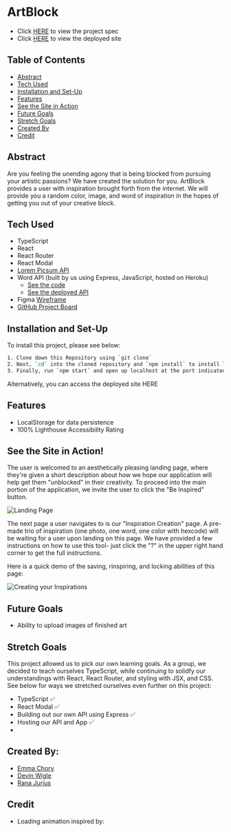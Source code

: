 # ArtBlock

- Click [HERE](https://frontend.turing.edu/projects/module-3/stretch.html) to view the project spec
- Click [HERE]() to view the deployed site

## Table of Contents

- [Abstract](#abstract)
- [Tech Used](#tech-used)
- [Installation and Set-Up](#installation-and-set-up)
- [Features](#features)
- [See the Site in Action](#see-the-site-in-action)
- [Future Goals](#future-goals)
- [Stretch Goals](#stretch-goals)
- [Created By](#created-by)
- [Credit](#credit)

## Abstract

Are you feeling the unending agony that is being blocked from pursuing your artistic passions? We have created the solution for you. ArtBlock provides a user with inspiration brought forth from the internet.
We will provide you a random color, image, and word of inspiration in the hopes of getting you out of your creative block.

## Tech Used

- TypeScript
- React
- React Router
- React Modal
- [Lorem Picsum API](https://picsum.photos/)
- Word API (built by us using Express, JavaScript, hosted on Heroku)
  - [See the code](https://github.com/devonwigle/word-api)
  - [See the deployed API](https://art-block-word-api.herokuapp.com/api/v1/words)
- Figma [Wireframe](https://www.figma.com/file/b7y9VkD9VE3DVPQUKZvp1K/Art-Block?node-id=25%3A106)
- [GitHub Project Board](https://github.com/users/devonwigle/projects/3)

## Installation and Set-Up

To install this project, please see below:

```bash
1. Clone down this Repository using `git clone`
2. Next, `cd` into the cloned repository and `npm install` to install library dependancies
3. Finally, run `npm start` and open up localhost at the port indicated to view the webpage
```

Alternatively, you can access the deployed site HERE

## Features

- LocalStorage for data persistence
- 100% Lighthouse Accessibility Rating

## See the Site in Action!

The user is welcomed to an aesthetically pleasing landing page, where they're given a short description about how we hope our application will help get them "unblocked" in their creativity. To proceed into the main portion of the application, we invite the user to click the "Be Inspired" button.

![Landing Page](https://media.giphy.com/media/ldj9skC7bfwDQwVoL1/giphy.gif)

The next page a user navigates to is our "Inspiration Creation" page. A pre-made trio of inspiration (one photo, one word, one color with hexcode) will be waiting for a user upon landing on this page. We have provided a few instructions
on how to use this tool- just click the "?" in the upper right hand corner to get the full instructions.

Here is a quick demo of the saving, rinspiring, and locking abilities of this page:

![Creating your Inspirations](https://media.giphy.com/media/Cn5GFw5I3ZNYoawR45/giphy.gif)

## Future Goals

- Ability to upload images of finished art

## Stretch Goals

This project allowed us to pick our own learning goals. As a group, we decided to teach ourselves TypeScript, while continuing to solidfy our understandings with React, React Router, and styling with JSX, and CSS.
See below for ways we stretched ourselves even further on this project:

- TypeScript ✅
- React Modal ✅
- Building out our own API using Express ✅
- Hosting our API and App ✅
-

## Created By:

- [Emma Chory](https://github.com/Echory)
- [Devin Wigle](https://github.com/devonwigle)
- [Rana Jurjus](https://github.com/rjur11)

## Credit

- Loading animation inspired by:
